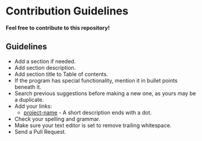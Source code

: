 # Contribution Guidelines

**Feel free to contribute to this repository!**

## Guidelines

- Add a section if needed.
- Add section description.
- Add section title to Table of contents.
- If the program has special functionality, mention it in bullet points beneath it.
- Search previous suggestions before making a new one, as yours may be a duplicate.
- Add your links:
  - [project-name](http://example.com/) - A short description ends with a dot.
- Check your spelling and grammar.
- Make sure your text editor is set to remove trailing whitespace.
- Send a Pull Request.
